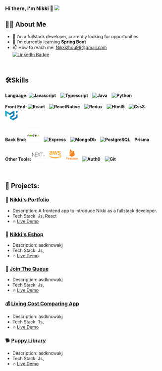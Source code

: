 ### Hi there, I'm Nikki 👋  <img src="https://media.giphy.com/media/paTz7UZbPfTZFRYnnB/giphy.gif" width="100"/>

## 👩🏻 About Me  
- 🔭 I’m a fullstack developer, currently looking for opportunities  
- 🌱 I’m currently learning **Spring Boot**  
- 📫 How to reach me: Nikkizhou99@gmail.com  
    <div id="badges">
      <a href=https://www.linkedin.com/in/nikki-zhou-b456ba152/">
        <img src="https://img.shields.io/badge/LinkedIn-blue?style=for-the-badge&logo=linkedin&logoColor=white" alt="LinkedIn Badge"/>
      </a>
    </div>

<br>

## 🛠️Skills
#### Language: <img src="https://img.icons8.com/color/javascript.png" width="40" height="40" title="Javascript" alt="Javascript"/>&emsp;<img src="https://img.icons8.com/color/typescript.png" width="40" height="40" title="Typescript" alt="Typescript"/>&emsp;<img src="https://img.icons8.com/color/java.png" width="40" height="40" title="Java" alt="Java"/>&emsp;<img src="https://img.icons8.com/color/python.png" width="40" height="40" title="Python" alt="Python" />&emsp;
 
#### Front End: <img src="https://img.icons8.com/plasticine/react.png" width="40" height="40" title="React" alt="React"/>&emsp;<img src="https://miro.medium.com/max/1155/1*GkR93AAlILkmE_3QQf88Ug.png" width="40" height="40" title="ReactNative" alt="ReactNative"/>&emsp;<img src="https://img.icons8.com/color/redux.png" width="40" height="40" title="Redux" alt="Redux"/>&emsp;<img src="https://img.icons8.com/color/html-5.png" width="40" height="40" title="Html5" alt="Html5"/>&emsp;<img src="https://img.icons8.com/color/css3.png" width="40" height="40" title="Css3" alt="Css3"/>&emsp;<img src="https://github.com/devicons/devicon/blob/master/icons/materialui/materialui-original.svg" title="Material UI" alt="Material UI" width="40" height="40"/>&emsp;
 
#### Back End: <img src="https://github.com/devicons/devicon/blob/master/icons/nodejs/nodejs-original-wordmark.svg" width="40" height="40" title="NodeJs" alt="NodeJs"/>&emsp;<img src="https://cdn.iconscout.com/icon/free/png-256/express-2-282577.png" width="40" height="40" title="Express" alt="Express"/>&emsp;<img src="https://img.icons8.com/color/mongodb.png" width="40" height="40" title="MongoDb" alt="MongoDb"/>&emsp;<img src="https://img.icons8.com/color/postgresql" width="40" height="40" title="PostgreSQL" alt="PostgreSQL"/>&emsp;Prisma

#### Other Tools: <img src="https://github.com/devicons/devicon/blob/master/icons/nextjs/nextjs-original-wordmark.svg" title="NextJs" alt="NextJs" width="40" height="40"/>&emsp;<img src="https://github.com/devicons/devicon/blob/master/icons/amazonwebservices/amazonwebservices-plain-wordmark.svg" title="AWS" alt="AWS" width="40" height="40"/>&emsp;<img src="https://github.com/devicons/devicon/blob/master/icons/firebase/firebase-plain-wordmark.svg" width="40" height="40" title="Firebase" alt="Firebase"/>&emsp;<img src="https://upload.wikimedia.org/wikipedia/commons/5/5b/Logo_de_Auth0.svg" width="40" height="40" title="Auth0" alt="Auth0"/>&emsp;<img src="https://img.icons8.com/color/git.png" width="40" height="40" title="Git" alt="Git"/>&emsp;
  
<br>

## 🧱 Projects:  
### 👧 [Nikki's Portfolio](https://github.com/nikkizhou/Portfolio-Nikki)  
- Description: A frontend app to introduce Nikki as a fullstack developer.  
- Tech Stack: Js, React    
- 🔥 [Live Demo](https://portfolio-tan-pi-61.vercel.app/)   

### 🛒 [Nikki's Eshop](https://github.com/nikkizhou/Nikkis-EShop)  
- Description: asdkncwakj  
- Tech Stack: Js,    
- 🔥 [Live Demo](https://products-blue-beta.vercel.app) 

### 👯‍ [Join The Queue](https://github.com/nikkizhou/Join-The-Queue)  
- Description: asdkncwakj  
- Tech Stack: Js,    
- 🔥 [Live Demo](https://join-the-queue-client.onrender.com/)  

### 💰 [Living Cost Comparing App](https://github.com/nikkizhou/Living-Cost-App)  
- Description: asdkncwakj  
- Tech Stack: Ts,    
- 🔥 [Live Demo](https://living-cost-app-client.vercel.app/)  

### 🐕 [Puppy Library](https://github.com/nikkizhou/Puppy-Library)  
- Description: asdkncwakj  
- Tech Stack: Js,    
- 🔥 [Live Demo](https://puppies-library.vercel.app/)  


